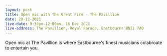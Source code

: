 ```yaml
---
layout: post
title: Open mic with The Great Fire - The Pavillion
date: 20-12-2021
live-date: 9:30pm-12:00am, 18 Dec 2021
live-address: The Pavillion, Royal Parade, Eastbourne BN22 7AQ
---
```


Open mic at The Pavillion is where Eastbourne's finest musicians colabroate to entertain you. 



